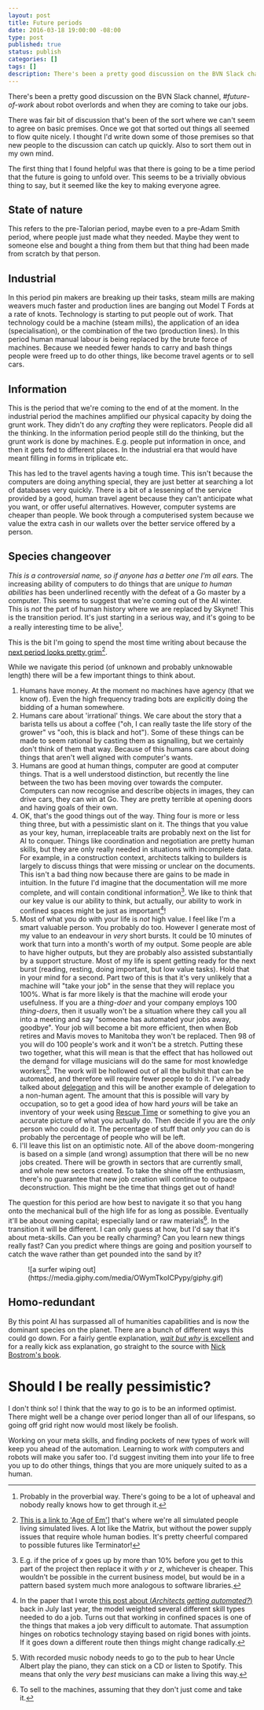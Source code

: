 ```yaml
---
layout: post
title: Future periods
date: 2016-03-18 19:00:00 -08:00
type: post
published: true
status: publish
categories: []
tags: []
description: There's been a pretty good discussion on the BVN Slack channel, _#future-of-work_ about robot overlords and when they are coming to take our jobs. 
---
```


There's been a pretty good discussion on the BVN Slack channel, _#future-of-work_ about robot overlords and when they are coming to take our jobs.

There was fair bit of discussion that's been of the sort where we can't seem to agree on basic premises. Once we got that sorted out things all seemed to flow quite nicely. I thought I'd write down some of those premises so that new people to the discussion can catch up quickly. Also to sort them out in my own mind.

The first thing that I found helpful was that there is going to be a time period that the future is going to unfold over. This seems to be a trivially obvious thing to say, but it seemed like the key to making everyone agree.

## State of nature
This refers to the pre-Talorian period, maybe even to a pre-Adam Smith period, where people just made what they needed. Maybe they went to someone else and bought a thing from them but that thing had been made from scratch by that person.

## Industrial
In this period pin makers are breaking up their tasks, steam mills are making weavers much faster and production lines are banging out Model T Fords at a rate of knots. Technology is starting to put people out of work. That technology could be a machine (steam mills), the application of an idea (specialisation), or the combination of the two (production lines). In this period human manual labour is being replaced by the brute force of machines. Because we needed fewer hands to carry and bash things people were freed up to do other things, like become travel agents or to sell cars.

## Information
This is the period that we're coming to the end of at the moment. In the industrial period the machines amplified our physical capacity by doing the grunt work. They didn't do any _crafting_ they were replicators. People did all the thinking. In the information period people still do the thinking, but the grunt work is done by machines. E.g. people put information in once, and then it gets fed to different places. In the industrial era that would have meant filling in forms in triplicate etc.

This has led to the travel agents having a tough time. This isn't because the computers are doing anything special, they are just better at searching a lot of databases very quickly. There is a bit of a lessening of the service provided by a good, human travel agent because they can't anticipate what you want, or offer useful alternatives. However, computer systems are cheaper than people. We book through a computerised system because we value the extra cash in our wallets over the better service offered by a person.

## Species changeover
_This is a controversial name, so if anyone has a better one I'm all ears._ The increasing ability of computers to do things that are _unique to human abilities_ has been underlined recently with the defeat of a Go master by a computer. This seems to suggest that we're coming out of the AI winter. This is _not_ the part of human history where we are replaced by Skynet! This is the transition period. It's just starting in a serious way, and it's going to be a really interesting time to be alive[^1].

This is the bit I'm going to spend the most time writing about because the [next period looks pretty grim](https://global.oup.com/academic/product/the-age-of-em-9780198754626)[^2]. 

While we navigate this period (of unknown and probably unknowable length) there will be a few important things to think about.

1. Humans have money. At the moment no machines have agency (that we know of). Even the high frequency trading bots are explicitly doing the bidding of a human somewhere.
2. Humans care about 'irrational' things. We care about the story that a barista tells us about a coffee ("oh, I can really taste the life story of the grower" vs "ooh, this is black and hot"). Some of these things can be made to seem rational by casting them as signalling, but we certainly don't think of them that way. Because of this humans care about doing things that aren't well aligned with computer's wants.
3. Humans are good at human things, computer are good at computer things. That is a well understood distinction, but recently the line between the two has been moving over towards the computer. Computers can now recognise and describe objects in images, they can drive cars, they can win at Go. They are pretty terrible at opening doors and having goals of their own.
4. OK, that's the good things out of the way. Thing four is more or less thing three, but with a pessimistic slant on it. The things that you value as your key, human, irreplaceable traits are probably next on the list for AI to conquer. Things like coordination and negotiation are pretty human skills, but they are only really needed in situations with incomplete data. For example, in a construction context, architects talking to builders is largely to discuss things that were missing or unclear on the documents. This isn't a bad thing now because there are gains to be made in intuition. In the future I'd imagine that the documentation will me more complete, and will contain conditional information[^3]. We like to think that our key value is our ability to think, but actually, our ability to work in confined spaces might be just as important[^4]!
5. Most of what you do with your life is _not_ high value. I feel like I'm a smart valuable person. You probably do too. However I generate most of my value to an endeavour in _very_ short bursts. It could be 10 minutes of work that turn into a month's worth of my output. Some people are able to have higher outputs, but they are probably also assisted substantially by a support structure. Most of my life is spent getting ready for the next burst (reading, resting, doing important, but low value tasks). Hold that in your mind for a second.
Part two of this is that it's very unlikely that a machine will "take your job" in the sense that they will replace you 100%. What is far more likely is that the machine will erode your usefulness. If you are a _thing-doer_ and your company employs 100 _thing-doers_, then it usually won't be a situation where they call you all into a meeting and say "someone has automated your jobs away, goodbye". Your job will become a bit more efficient, then when Bob retires and Mavis moves to Manitoba they won't be replaced. Then 98 of you will do 100 people's work and it won't be a stretch.
Putting these two together, what this will mean is that the effect that has hollowed out the demand for village musicians will do the same for most knowledge workers[^5]. The work will be hollowed out of all the bullshit that can be automated, and therefore will require fewer people to do it. I've already talked about [delegation](http://notionparallax.co.uk/2015/delegation-programming) and this will be another example of delegation to a non-human agent. The amount that this is possible will vary by occupation, so to get a good idea of how hard _yours_ will be take an inventory of your week using [Rescue Time](http://notionparallax.co.uk/2016/connecting-rescue-time-to-habitica-how-to-reward-yourself-for-doing-useful-things-without-using-up-all-your-brain-power) or something to give you an accurate picture of what you actually do. Then decide if you are the _only_ person who could do it. The percentage of stuff that _only you_ can do is probably the percentage of people who will be left.
6. I'll leave this list on an optimistic note. All of the above doom-mongering is based on a simple (and wrong) assumption that there will be no new jobs created. There will be growth in sectors that are currently small, and whole new sectors created. To take the shine off the enthusiasm, there's no guarantee that new job creation will continue to outpace deconstruction. This might be the time that things get out of hand!

The question for this period are how best to navigate it so that you hang onto the mechanical bull of the high life for as long as possible. Eventually it'll be about owning capital; especially land or raw materials[^6]. In the transition it will be different. I can only guess at how, but I'd say that it's about meta-skills. Can you be really charming? Can you learn new things really fast? Can you predict where things are going and position yourself to catch the wave rather than get pounded into the sand by it?
<figure>
![a surfer wiping out](https://media.giphy.com/media/OWymTkoICPypy/giphy.gif)
</figure>

## Homo-redundant
By this point AI has surpassed all of humanities capabilities and is now the dominant species on the planet. There are a bunch of different ways this could go down. For a fairly gentle explanation, [_wait but why_ is excellent](http://waitbutwhy.com/2015/01/artificial-intelligence-revolution-1.html) and for a really kick ass explanation, go straight to the source with [Nick Bostrom's book](http://amzn.to/1SaxhmF).

# Should I be really pessimistic?

I don't think so! I think that the way to go is to be an informed optimist. There might well be a change over period longer than all of our lifespans, so going off grid right now would most likely be foolish. 

Working on your meta skills, and finding pockets of new types of work will keep you ahead of the automation. Learning to work _with_ computers and robots will make you safer too. I'd suggest inviting them into your life to free you up to do other things, things that you are more uniquely suited to as a human.

[^1]: Probably in the proverbial way. There's going to be a lot of upheaval and nobody really knows how to get through it.

[^2]: [This is a link to 'Age of Em'](https://global.oup.com/academic/product/the-age-of-em-9780198754626)] that's where we're all simulated people living simulated lives. A lot like the Matrix, but without the power supply issues that require whole human bodies. It's pretty cheerful compared to possible futures like Terminator!

[^3]: E.g. if the price of _x_ goes up by more than 10% before you get to this part of the project then replace it with _y_ or _z_, whichever is cheaper. This wouldn't be possible in the current business model, but would be in a pattern based system much more analogous to software libraries.

[^4]: In the paper that I wrote [this post about (_Architects getting automated?_)](http://notionparallax.co.uk/2015/architects-getting-automated) back in July last year, the model weighted several different skill types needed to do a job. Turns out that working in confined spaces is one of the things that makes a job very difficult to automate. That assumption hinges on robotics technology staying based on rigid bones with joints. If it goes down a different route then things might change radically.

[^5]: With recorded music nobody needs to go to the pub to hear Uncle Albert play the piano, they can stick on a CD or listen to Spotify. This means that only the _very best_ musicians can make a living this way.

[^6]: To sell to the machines, assuming that they don't just come and take it.